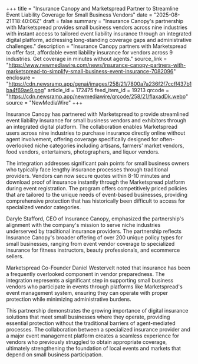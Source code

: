 +++
title = "Insurance Canopy and Marketspread Partner to Streamline Event Liability Coverage for Small Business Vendors"
date = "2025-08-21T18:40:06Z"
draft = false
summary = "Insurance Canopy's partnership with Marketspread provides small business vendors across nine industries with instant access to tailored event liability insurance through an integrated digital platform, addressing long-standing coverage gaps and administrative challenges."
description = "Insurance Canopy partners with Marketspread to offer fast, affordable event liability insurance for vendors across 9 industries. Get coverage in minutes without agents."
source_link = "https://www.newmediawire.com/news/insurance-canopy-partners-with-marketspread-to-simplify-small-business-event-insurance-7082096"
enclosure = "https://cdn.newsramp.app/genai/images/258/21/7800a7a236f2f7ccff437b1ba4f69ae9.png"
article_id = 172475
feed_item_id = 19213
qrcode = "https://cdn.newsramp.app/newmediawire/qrcode/258/21/flaxadDk.webp"
source = "NewMediaWire"
+++

<p>Insurance Canopy has partnered with Marketspread to provide streamlined event liability insurance for small business vendors and exhibitors through an integrated digital platform. The collaboration enables Marketspread users across nine industries to purchase insurance directly online without agent involvement, offering coverage specifically designed for often-overlooked niche categories including artisans, farmers' market vendors, food vendors, entertainers, photographers, and liquor vendors.</p><p>The integration addresses significant pain points for small business owners who typically face lengthy insurance processes through traditional providers. Vendors can now secure quotes within 8-10 minutes and download proof of insurance instantly through the Marketspread platform during event registration. The program offers competitively priced policies that are tailored to the unique needs of event-based businesses, providing comprehensive protection that has historically been difficult to access for specialized vendor categories.</p><p>Daryle Stafford, CEO of Insurance Canopy, emphasized the partnership's alignment with the company's mission to serve niche industries underserved by traditional insurance providers. The partnership reflects Insurance Canopy's broader offering of over 200 unique policy types for small businesses, ranging from event vendor coverage to specialized insurance for fitness instructors, beauty professionals, and ecommerce sellers.</p><p>Marketspread Co-Founder Daniel Westervelt noted that insurance has been a frequently overlooked component in vendor preparedness. The integration represents a significant step in supporting small business vendors who participate in events through platforms like Marketspread's event management system, ensuring they can operate with proper protection while minimizing administrative burdens.</p><p>This partnership demonstrates the growing importance of digital insurance solutions that meet small businesses where they operate, providing essential protection without the traditional barriers of agent-mediated processes. The collaboration between a specialized insurance provider and a major event management platform creates a seamless experience for vendors who previously struggled to obtain appropriate coverage, ultimately strengthening the foundation of local events and markets that depend on small business participation.</p>